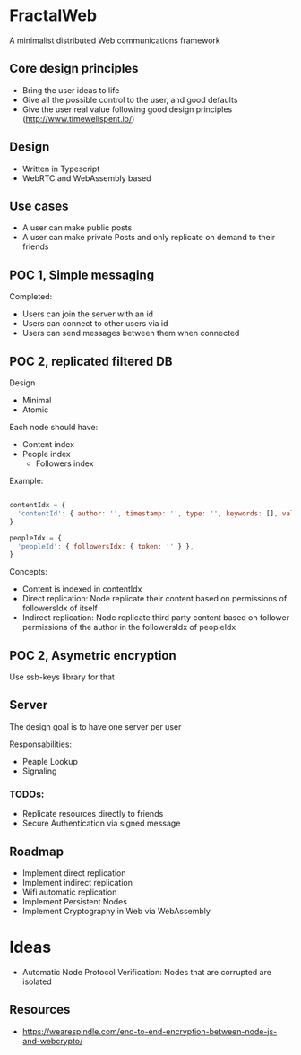 # FractalWeb

A minimalist distributed Web communications framework

## Core design principles

- Bring the user ideas to life
- Give all the possible control to the user, and good defaults
- Give the user real value following good design principles (http://www.timewellspent.io/)

## Design

- Written in Typescript
- WebRTC and WebAssembly based

## Use cases

- A user can make public posts
- A user can make private Posts and only replicate on demand to their friends

## POC 1, Simple messaging

Completed:

- Users can join the server with an id
- Users can connect to other users via id
- Users can send messages between them when connected

## POC 2, replicated filtered DB

Design

- Minimal
- Atomic

Each node should have:

- Content index
- People index
  - Followers index

Example:

```javascript

contentIdx = {
  'contentId': { author: '', timestamp: '', type: '', keywords: [], value: '' },
}

peopleIdx = {
  'peopleId': { followersIdx: { token: '' } },
}

```

Concepts:

- Content is indexed in contentIdx
- Direct replication: Node replicate their content based on permissions of followersIdx of itself
- Indirect replication: Node replicate third party content based on follower permissions of the author in the followersIdx of peopleIdx

## POC 2, Asymetric encryption

Use ssb-keys library for that

## Server

The design goal is to have one server per user

Responsabilities:

- Peaple Lookup
- Signaling

### TODOs:

- Replicate resources directly to friends
- Secure Authentication via signed message

## Roadmap

- Implement direct replication
- Implement indirect replication
- Wifi automatic replication
- Implement Persistent Nodes
- Implement Cryptography in Web via WebAssembly

# Ideas

- Automatic Node Protocol Verification: Nodes that are corrupted are isolated

## Resources

- https://wearespindle.com/end-to-end-encryption-between-node-js-and-webcrypto/
